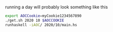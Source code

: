 running a day will probably look something like this

```bash
export AOCCookie=myCookie1234567890
./get.sh 2020 10 $AOCCOOKIE
runhaskell -iAOC/ 2020/10/main.hs
```
